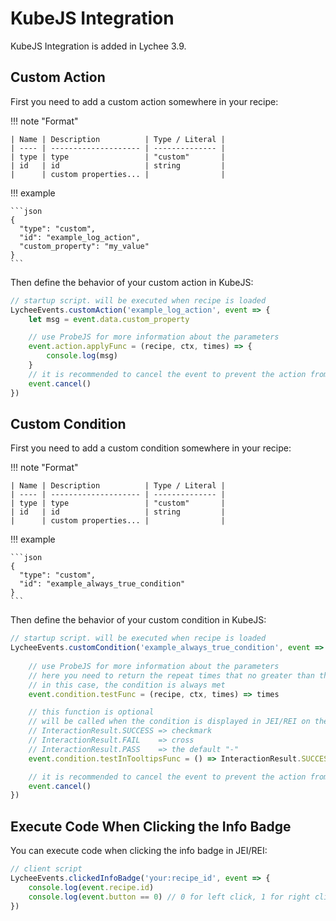 # KubeJS Integration

KubeJS Integration is added in Lychee 3.9.

## Custom Action

First you need to add a custom action somewhere in your recipe:

!!! note "Format"

    | Name | Description          | Type / Literal |
    | ---- | -------------------- | -------------- |
    | type | type                 | "custom"       |
    | id   | id                   | string         |
    |      | custom properties... |                |

!!! example

    ```json
    {
      "type": "custom",
      "id": "example_log_action",
      "custom_property": "my_value"
    }
    ```

Then define the behavior of your custom action in KubeJS:

```js
// startup script. will be executed when recipe is loaded
LycheeEvents.customAction('example_log_action', event => {
    let msg = event.data.custom_property

    // use ProbeJS for more information about the parameters
    event.action.applyFunc = (recipe, ctx, times) => {
        console.log(msg)
    }
    // it is recommended to cancel the event to prevent the action from being modified by other codes
    event.cancel()
})
```

## Custom Condition

First you need to add a custom condition somewhere in your recipe:

!!! note "Format"

    | Name | Description          | Type / Literal |
    | ---- | -------------------- | -------------- |
    | type | type                 | "custom"       |
    | id   | id                   | string         |
    |      | custom properties... |                |

!!! example

    ```json
    {
      "type": "custom",
      "id": "example_always_true_condition"
    }
    ```

Then define the behavior of your custom condition in KubeJS:

```js
// startup script. will be executed when recipe is loaded
LycheeEvents.customCondition('example_always_true_condition', event => {
    
    // use ProbeJS for more information about the parameters
    // here you need to return the repeat times that no greater than the given times, or 0 if the condition is not met
    // in this case, the condition is always met
    event.condition.testFunc = (recipe, ctx, times) => times

    // this function is optional
    // will be called when the condition is displayed in JEI/REI on the client side
    // InteractionResult.SUCCESS => checkmark
    // InteractionResult.FAIL    => cross
    // InteractionResult.PASS    => the default "-"
    event.condition.testInTooltipsFunc = () => InteractionResult.SUCCESS

    // it is recommended to cancel the event to prevent the action from being modified by other codes
    event.cancel()
})
```

## Execute Code When Clicking the Info Badge

You can execute code when clicking the info badge in JEI/REI:

```js
// client script
LycheeEvents.clickedInfoBadge('your:recipe_id', event => {
    console.log(event.recipe.id)
    console.log(event.button == 0) // 0 for left click, 1 for right click
})
```

